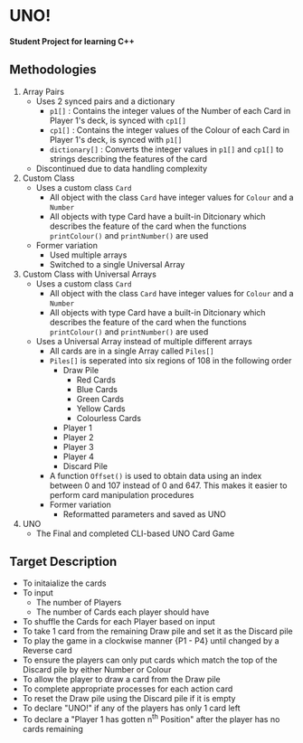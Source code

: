 # UNO!
#### Student Project for learning C++

## Methodologies
1. Array Pairs
   - Uses 2 synced pairs and a dictionary
     - ```p1[]```          : Contains the integer values of the Number of each Card in Player 1's deck, is synced with ```cp1[]```
     - ```cp1[]```         : Contains the integer values of the Colour of each Card in Player 1's deck, is synced with ```p1[]```
     - ```dictionary[]```  : Converts the integer values in ```p1[]``` and ```cp1[]``` to strings describing the features of the card
   - Discontinued due to data handling complexity
2. Custom Class
   - Uses a custom class ```Card```
     - All object with the class ```Card``` have integer values for ```Colour``` and a ```Number```
     - All objects with type Card have a built-in Ditcionary which describes the feature of the card when the functions ```printColour()``` and ```printNumber()``` are used
   - Former variation
     - Used multiple arrays
     - Switched to a single Universal Array
3. Custom Class with Universal Arrays
   - Uses a custom class ```Card```
     - All object with the class ```Card``` have integer values for ```Colour``` and a ```Number```
     - All objects with type Card have a built-in Ditcionary which describes the feature of the card when the functions ```printColour()``` and ```printNumber()``` are used
   - Uses a Universal Array instead of multiple different arrays
     - All cards are in a single Array called ```Piles[]```
     - ```Piles[]``` is seperated into six regions of 108 in the following order
       - Draw Pile
         - Red Cards
         - Blue Cards
         - Green Cards
         - Yellow Cards
         - Colourless Cards
       - Player 1
       - Player 2
       - Player 3
       - Player 4
       - Discard Pile
     - A function ```Offset()``` is used to obtain data using an index between 0 and 107 instead of 0 and 647. This makes it easier to perform card manipulation procedures
     - Former variation
       - Reformatted parameters and saved as UNO
4. UNO
   - The Final and completed CLI-based UNO Card Game

## Target Description
- To initaialize the cards
- To input
  - The number of Players
  - The number of Cards each player should have
- To shuffle the Cards for each Player based on input
- To take 1 card from the remaining Draw pile and set it as the Discard pile
- To play the game in a clockwise manner {P1 - P4} until changed by a Reverse card
- To ensure the players can only put cards which match the top of the Discard pile by either Number or Colour
- To allow the player to draw a card from the Draw pile
- To complete appropriate processes for each action card
- To reset the Draw pile using the Discard pile if it is empty
- To declare "UNO!" if any of the players has only 1 card left
- To declare a "Player 1 has gotten n<sup>th</sup> Position" after the player has no cards remaining
